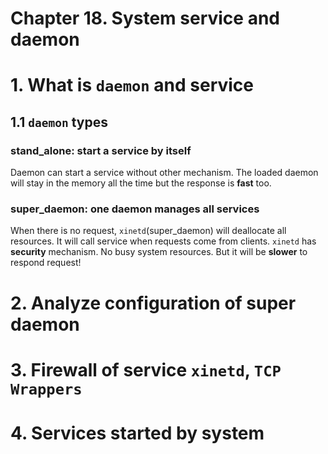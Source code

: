 # Chapter 18. System service and daemon

# 1. What is `daemon` and service
## 1.1 `daemon` types

### stand_alone: start a service by itself

Daemon can start a service without other mechanism. The loaded daemon will stay in the memory all the time but the response is **fast** too.

### super_daemon: one daemon manages all services

When there is no request, `xinetd`(super_daemon) will deallocate all resources. It will call service when requests come from clients. `xinetd` has **security** mechanism. No busy system resources. But it will be **slower** to respond request!

# 2. Analyze configuration of **super daemon**

# 3. Firewall of service `xinetd`, `TCP Wrappers`

# 4. Services started by system
